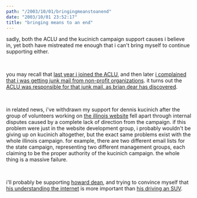 ```yaml
---
path: "/2003/10/01/bringingmeanstoanend" 
date: "2003/10/01 23:52:17" 
title: "bringing means to an end" 
---
```

<p>sadly, both the ACLU and the kucinich campaign support causes i believe in, yet both have mistreated me enough that i can't bring myself to continue supporting either.</p><br><p>you may recall that <a href="http://weblog.randomchaos.com/index.php?date=2002-12-21&amp;title=i+joined+the+ACLU+today">last year i joined the ACLU</a>, and then later <a href="http://weblog.randomchaos.com/index.php?date=2003-08-19&amp;title=nonprofit+junk+mail">i complained that i was getting junk mail from non-profit organizations</a>. it turns out the <a href="http://www.nettle.com/archives/000059.html">ACLU was responsible for that junk mail, as brian dear has discovered</a>.</p><br><p>in related news, i've withdrawn my support for dennis kucinich after the group of volunteers working on <a href="http://www.il4kucinich.org/">the illinois website</a> fell apart through internal disputes caused by a complete lack of direction from the campaign. if this problem were just in the website development group, i probably wouldn't be giving up on kucinich altogether, but the exact same problems exist with the whole illinois campaign. for example, there are two different email lists for the state campaign, representing two different management groups, each claiming to be the proper authority of the kucinich campaign. the whole thing is a massive failure.</p><br><p>i'll probably be supporting <a href="http://www.deanforamerica.com/">howard dean</a>, and trying to convince myself that <a href="http://www.deanforamerica.com/site/PageServer?pagename=InternetPrinciples">his understanding the internet</a> is more important than <a href="http://www.alternet.org/story.html?StoryID=16059">his driving an SUV</a>.</p>